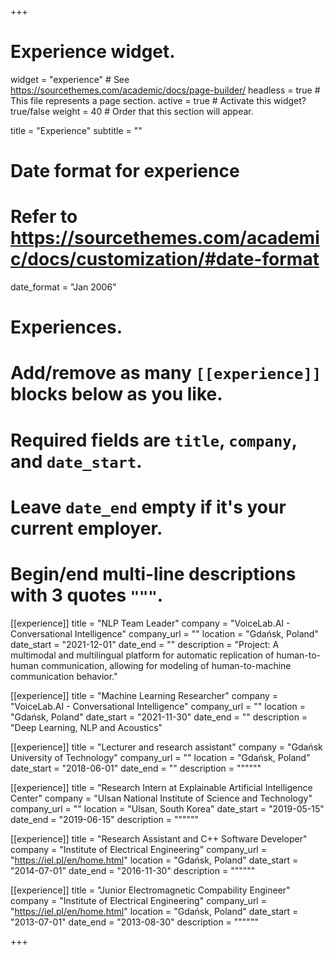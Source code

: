+++
# Experience widget.
widget = "experience"  # See https://sourcethemes.com/academic/docs/page-builder/
headless = true  # This file represents a page section.
active = true  # Activate this widget? true/false
weight = 40  # Order that this section will appear.

title = "Experience"
subtitle = ""

# Date format for experience
#   Refer to https://sourcethemes.com/academic/docs/customization/#date-format
date_format = "Jan 2006"

# Experiences.
#   Add/remove as many `[[experience]]` blocks below as you like.
#   Required fields are `title`, `company`, and `date_start`.
#   Leave `date_end` empty if it's your current employer.
#   Begin/end multi-line descriptions with 3 quotes `"""`.

[[experience]]
  title = "NLP Team Leader"
  company = "VoiceLab.AI - Conversational Intelligence"
  company_url = ""
  location = "Gdańsk, Poland"
  date_start = "2021-12-01"
  date_end = ""
  description = "Project: A multimodal and multilingual platform for automatic replication of human-to-human communication, allowing for modeling of human-to-machine communication behavior."
  


[[experience]]
  title = "Machine Learning Researcher"
  company = "VoiceLab.AI - Conversational Intelligence"
  company_url = ""
  location = "Gdańsk, Poland"
  date_start = "2021-11-30"
  date_end = ""
  description = "Deep Learning, NLP and Acoustics"
  

[[experience]]
  title = "Lecturer and research assistant"
  company = "Gdańsk University of Technology"
  company_url = ""
  location = "Gdańsk, Poland"
  date_start = "2018-06-01"
  date_end = ""
  description = """"""
  
  
[[experience]]
  title = "Research Intern at Explainable Artificial Intelligence Center"
  company = "Ulsan National Institute of Science and Technology"
  company_url = ""
  location = "Ulsan, South Korea"
  date_start = "2019-05-15"
  date_end = "2019-06-15"
  description = """"""


[[experience]]
  title = "Research Assistant and C++ Software Developer"
  company = "Institute of Electrical Engineering"
  company_url = "https://iel.pl/en/home.html"
  location = "Gdańsk, Poland"
  date_start = "2014-07-01"
  date_end = "2016-11-30"
  description = """"""

[[experience]]
  title = "Junior Electromagnetic Compability Engineer"
  company = "Institute of Electrical Engineering"
  company_url = "https://iel.pl/en/home.html"
  location = "Gdańsk, Poland"
  date_start = "2013-07-01"
  date_end = "2013-08-30"
  description = """"""

+++
